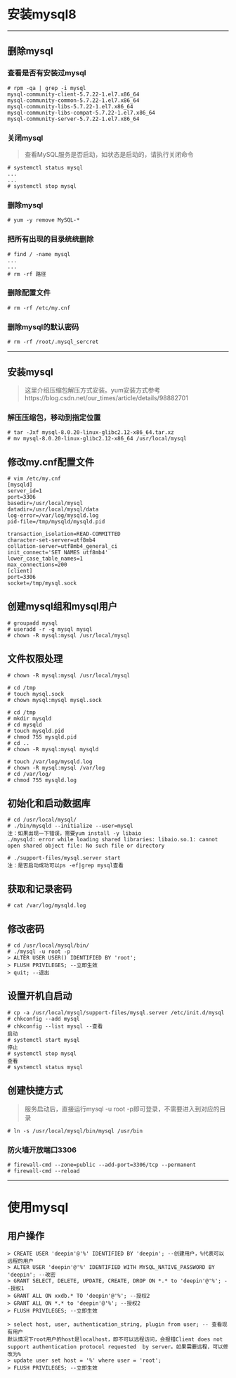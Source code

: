 # 安装mysql8

---
## 删除mysql
### 查看是否有安装过mysql
```
# rpm -qa | grep -i mysql
mysql-community-client-5.7.22-1.el7.x86_64
mysql-community-common-5.7.22-1.el7.x86_64
mysql-community-libs-5.7.22-1.el7.x86_64
mysql-community-libs-compat-5.7.22-1.el7.x86_64
mysql-community-server-5.7.22-1.el7.x86_64
```

### 关闭mysql
> 查看MySQL服务是否启动，如状态是启动的，请执行关闭命令
```
# systemctl status mysql
...
...
# systemctl stop mysql

```

### 删除mysql
```
# yum -y remove MySQL-*
```

### 把所有出现的目录统统删除

```
# find / -name mysql
...
...
# rm -rf 路径

```

### 删除配置文件
```
# rm -rf /etc/my.cnf
```

### 删除mysql的默认密码
```
# rm -rf /root/.mysql_sercret
```
---

## 安装mysql
> 这里介绍压缩包解压方式安装。yum安装方式参考https://blog.csdn.net/our_times/article/details/98882701

### 解压压缩包，移动到指定位置
```
# tar -Jxf mysql-8.0.20-linux-glibc2.12-x86_64.tar.xz
# mv mysql-8.0.20-linux-glibc2.12-x86_64 /usr/local/mysql
```

## 修改my.cnf配置文件
```
# vim /etc/my.cnf
[mysqld]
server_id=1
port=3306
basedir=/usr/local/mysql
datadir=/usr/local/mysql/data
log-error=/var/log/mysqld.log
pid-file=/tmp/mysqld/mysqld.pid

transaction_isolation=READ-COMMITTED
character-set-server=utf8mb4
collation-server=utf8mb4_general_ci
init_connect='SET NAMES utf8mb4'
lower_case_table_names=1
max_connections=200
[client]
port=3306
socket=/tmp/mysql.sock
```

## 创建mysql组和mysql用户
```
# groupadd mysql
# useradd -r -g mysql mysql
# chown -R mysql:mysql /usr/local/mysql
```

## 文件权限处理
```
# chown -R mysql:mysql /usr/local/mysql

# cd /tmp
# touch mysql.sock
# chown mysql:mysql mysql.sock

# cd /tmp
# mkdir mysqld
# cd mysqld
# touch mysqld.pid
# chmod 755 mysqld.pid
# cd ..
# chown -R mysql:mysql mysqld

# touch /var/log/mysqld.log
# chown -R mysql:mysql /var/log
# cd /var/log/
# chmod 755 mysqld.log
```

## 初始化和启动数据库
```
# cd /usr/local/mysql/
# ./bin/mysqld --initialize --user=mysql
注：如果出现一下错误，需要yum install -y libaio
./mysqld: error while loading shared libraries: libaio.so.1: cannot open shared object file: No such file or directory

# ./support-files/mysql.server start
注：是否启动成功可以ps -ef|grep mysql查看
```

## 获取和记录密码
```
# cat /var/log/mysqld.log
```

## 修改密码
```
# cd /usr/local/mysql/bin/
# ./mysql -u root -p
> ALTER USER USER() IDENTIFIED BY 'root';
> FLUSH PRIVILEGES; --立即生效
> quit; --退出
```

## 设置开机自启动
```
# cp -a /usr/local/mysql/support-files/mysql.server /etc/init.d/mysql
# chkconfig --add mysql
# chkconfig --list mysql --查看
启动
# systemctl start mysql
停止
# systemctl stop mysql
查看
# systemctl status mysql
```

## 创建快捷方式
> 服务启动后，直接运行mysql -u root -p即可登录，不需要进入到对应的目录
```
# ln -s /usr/local/mysql/bin/mysql /usr/bin
```

### 防火墙开放端口3306
```
# firewall-cmd --zone=public --add-port=3306/tcp --permanent
# firewall-cmd --reload
```

---
# 使用mysql

## 用户操作
```
> CREATE USER 'deepin'@'%' IDENTIFIED BY 'deepin'; --创建用户，%代表可以远程的用户
> ALTER USER 'deepin'@'%' IDENTIFIED WITH MYSQL_NATIVE_PASSWORD BY 'deepin'; --改密
> GRANT SELECT, DELETE, UPDATE, CREATE, DROP ON *.* to 'deepin'@'%'; --授权1
> GRANT ALL ON xxdb.* TO 'deepin'@'%'; --授权2
> GRANT ALL ON *.* to 'deepin'@'%'; --授权2
> FLUSH PRIVILEGES; --立即生效

> select host, user, authentication_string, plugin from user; -- 查看现有用户
默认情况下root用户的host是localhost，即不可以远程访问，会报错Client does not support authentication protocol requested  by server。如果需要远程，可以修改为%
> update user set host = '%' where user = 'root'; 
> FLUSH PRIVILEGES; --立即生效
```


